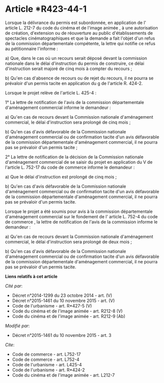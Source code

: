 # Article *R423-44-1

Lorsque la délivrance du permis est subordonnée, en application de l'
article L. 212-7 du code du cinéma et de l'image animée
, à une autorisation de création, d'extension ou de réouverture au public d'établissements de spectacles cinématographiques
et que la demande a fait l'objet d'un refus de la commission départementale compétente, la lettre qui notifie ce refus au
pétitionnaire l'informe : 

a) Que, dans le cas où un recours serait déposé devant la commission nationale dans le délai d'instruction du permis de
construire, ce délai d'instruction serait majoré de cinq mois à compter du recours ; 

b) Qu'en cas d'absence de recours ou de rejet du recours, il ne pourra se prévaloir d'un permis tacite en application du g de
l'article R. 424-2. 

Lorsque le projet relève de l'article L. 425-4 : 

1° La lettre de notification de l'avis de la commission départementale d'aménagement commercial informe le demandeur : 

a) Qu'en cas de recours devant la Commission nationale d'aménagement commercial, le délai d'instruction sera prolongé de cinq
mois ; 

b) Qu'en cas d'avis défavorable de la Commission nationale d'aménagement commercial ou de confirmation tacite d'un avis
défavorable de la commission départementale d'aménagement commercial, il ne pourra pas se prévaloir d'un permis tacite ; 

2° La lettre de notification de la décision de la Commission nationale d'aménagement commercial de se saisir du projet en
application du 
V de l'article L. 752-17 du code de commerce 
informe le demandeur : 

a) Que le délai d'instruction est prolongé de cinq mois ; 

b) Qu'en cas d'avis défavorable de la Commission nationale d'aménagement commercial ou de confirmation tacite d'un avis
défavorable de la commission départementale d'aménagement commercial, il ne pourra pas se prévaloir d'un permis tacite. 

Lorsque le projet a été soumis pour avis à la commission départementale d'aménagement commercial sur le fondement de l'
article L. 752-4 du code de commerce
, la lettre de notification de l'avis de la commission informe le demandeur : 

a) Qu'en cas de recours devant la Commission nationale d'aménagement commercial, le délai d'instruction sera prolongé de deux
mois ; 

b) Qu'en cas d'avis défavorable de la Commission nationale d'aménagement commercial ou de confirmation tacite d'un avis
défavorable de la commission départementale d'aménagement commercial, il ne pourra pas se prévaloir d'un permis tacite.

**Liens relatifs à cet article**

_Cité par_:

  - Décret n°2014-1299 du 23 octobre 2014 - art. (V)
  - Décret n°2015-1461 du 10 novembre 2015 - art. (V)
  - Code de l'urbanisme - art. R*427-5 (V)
  - Code du cinéma et de l'image animée - art. R212-8 (V)
  - Code du cinéma et de l'image animée - art. R212-9 (Ab)

_Modifié par_:

  - Décret n°2015-1461 du 10 novembre 2015 - art. 3

_Cite_:

  - Code de commerce - art. L752-17
  - Code de commerce - art. L752-4
  - Code de l'urbanisme - art. L425-4
  - Code de l'urbanisme - art. R*424-2
  - Code du cinéma et de l'image animée - art. L212-7
